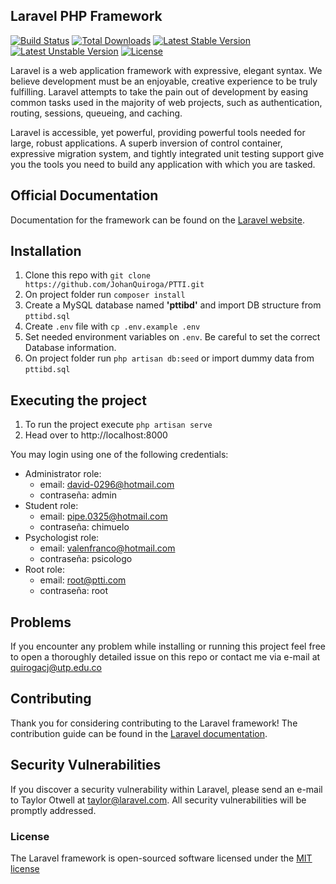 ## Laravel PHP Framework

[![Build Status](https://travis-ci.org/laravel/framework.svg)](https://travis-ci.org/laravel/framework)
[![Total Downloads](https://poser.pugx.org/laravel/framework/d/total.svg)](https://packagist.org/packages/laravel/framework)
[![Latest Stable Version](https://poser.pugx.org/laravel/framework/v/stable.svg)](https://packagist.org/packages/laravel/framework)
[![Latest Unstable Version](https://poser.pugx.org/laravel/framework/v/unstable.svg)](https://packagist.org/packages/laravel/framework)
[![License](https://poser.pugx.org/laravel/framework/license.svg)](https://packagist.org/packages/laravel/framework)

Laravel is a web application framework with expressive, elegant syntax. We believe development must be an enjoyable, creative experience to be truly fulfilling. Laravel attempts to take the pain out of development by easing common tasks used in the majority of web projects, such as authentication, routing, sessions, queueing, and caching.

Laravel is accessible, yet powerful, providing powerful tools needed for large, robust applications. A superb inversion of control container, expressive migration system, and tightly integrated unit testing support give you the tools you need to build any application with which you are tasked.

## Official Documentation

Documentation for the framework can be found on the [Laravel website](http://laravel.com/docs).

## Installation

1. Clone this repo with `git clone https://github.com/JohanQuiroga/PTTI.git`
1. On project folder run `composer install`
1. Create a MySQL database named **'pttibd'** and import DB structure from `pttibd.sql`
1. Create `.env` file with `cp .env.example .env`
1. Set needed environment variables on `.env`. Be careful to set the correct Database information.
1. On project folder run `php artisan db:seed` or import dummy data from `pttibd.sql`

## Executing the project

1. To run the project execute `php artisan serve`
1. Head over to http://localhost:8000

You may login using one of the following credentials:
  + Administrator role:
    - email: david-0296@hotmail.com
    - contraseña: admin
  + Student role:
    - email: pipe.0325@hotmail.com
    - contraseña: chimuelo
  + Psychologist role:
    - email: valenfranco@hotmail.com
    - contraseña: psicologo
  + Root role:
    - email: root@ptti.com
    - contraseña: root

## Problems

If you encounter any problem while installing or running this project feel free to open a thoroughly detailed issue on this repo or contact me via e-mail at quirogacj@utp.edu.co

## Contributing

Thank you for considering contributing to the Laravel framework! The contribution guide can be found in the [Laravel documentation](http://laravel.com/docs/contributions).

## Security Vulnerabilities

If you discover a security vulnerability within Laravel, please send an e-mail to Taylor Otwell at taylor@laravel.com. All security vulnerabilities will be promptly addressed.

### License

The Laravel framework is open-sourced software licensed under the [MIT license](http://opensource.org/licenses/MIT)
